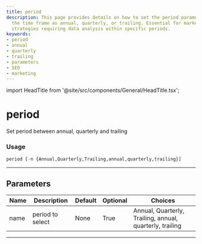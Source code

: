 ```yaml
---
title: period
description: This page provides details on how to set the period parameter to define
  the time frame as annual, quarterly, or trailing. Essential for marketing and SEO
  strategies requiring data analysis within specific periods.
keywords:
- period
- annual
- quarterly
- trailing
- parameters
- SEO
- marketing
---
```


import HeadTitle from '@site/src/components/General/HeadTitle.tsx';

<HeadTitle title="period - Sia - Stocks - Reference | OpenBB Terminal Docs" />

# period

Set period between annual, quarterly and trailing

### Usage

```python
period [-n {Annual,Quarterly,Trailing,annual,quarterly,trailing}]
```

---

## Parameters

| Name | Description | Default | Optional | Choices |
| ---- | ----------- | ------- | -------- | ------- |
| name | period to select | None | True | Annual, Quarterly, Trailing, annual, quarterly, trailing |

---
